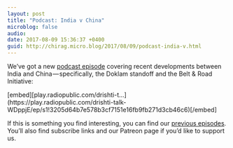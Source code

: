 ```yaml
---
layout: post
title: "Podcast: India v China"
microblog: false
audio: 
date: 2017-08-09 15:36:37 +0400
guid: http://chirag.micro.blog/2017/08/09/podcast-india-v.html
---
```

<p>We’ve got a new <a href="http://talk.ekdrishti.in/e/355e634c9414beL/" target="_blank">podcast episode</a> covering recent developments between India and China — specifically, the Doklam standoff and the Belt &amp; Road Initiative:</p>
[embed][play.radiopublic.com/drishti-t...](https://play.radiopublic.com/drishti-talk-WDppjE/ep/s1!3205d64b7e578b3cf7151e16fb9fb271d3cb46c6)[/embed]
<p>If this is something you find interesting, you can find our <a href="http://talk.ekdrishti.in/" target="_blank">previous episodes</a>. You’ll also find subscribe links and our Patreon page if you’d like to support us.</p>

